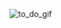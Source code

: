 ![to_do_gif](https://user-images.githubusercontent.com/81683616/183670012-e4d0abf0-5907-429d-a9d5-78f0286ade0a.gif)
